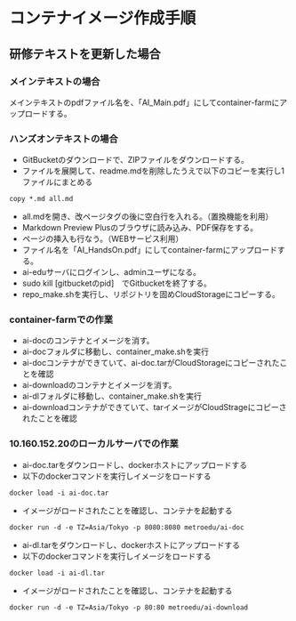 # コンテナイメージ作成手順

## 研修テキストを更新した場合

### メインテキストの場合

メインテキストのpdfファイル名を、「AI_Main.pdf」にしてcontainer-farmにアップロードする。

### ハンズオンテキストの場合

* GitBucketのダウンロードで、ZIPファイルをダウンロードする。
* ファイルを展開して、readme.mdを削除したうえで以下のコピーを実行し1ファイルにまとめる
```
copy *.md all.md
```
* all.mdを開き、改ページタグの後に空白行を入れる。（置換機能を利用）
* Markdown Preview Plusのブラウザに読み込み、PDF保存をする。
* ページの挿入も行なう。（WEBサービス利用）
* ファイル名を「AI_HandsOn.pdf」にしてcontainer-farmにアップロードする。
* ai-eduサーバにログインし、adminユーザになる。
* sudo kill [gitbucketのpid]　でGitbucketを終了する。
* repo_make.shを実行し、リポジトリを固めCloudStorageにコピーする。

### container-farmでの作業

* ai-docのコンテナとイメージを消す。
* ai-docフォルダに移動し、container_make.shを実行
* ai-docコンテナができていて、ai-doc.tarがCloudStorageにコピーされたことを確認
* ai-downloadのコンテナとイメージを消す。
* ai-dlフォルダに移動し、container_make.shを実行
* ai-downloadコンテナができていて、tarイメージがCloudStrageにコピーされたことを確認

### 10.160.152.20のローカルサーバでの作業

* ai-doc.tarをダウンロードし、dockerホストにアップロードする
* 以下のdockerコマンドを実行しイメージをロードする
```
docker load -i ai-doc.tar
```
* イメージがロードされたことを確認し、コンテナを起動する
```
docker run -d -e TZ=Asia/Tokyo -p 8080:8080 metroedu/ai-doc
```
* ai-dl.tarをダウンロードし、dockerホストにアップロードする
* 以下のdockerコマンドを実行しイメージをロードする
```
docker load -i ai-dl.tar
```
* イメージがロードされたことを確認し、コンテナを起動する
```
docker run -d -e TZ=Asia/Tokyo -p 80:80 metroedu/ai-download
```
